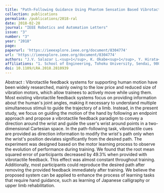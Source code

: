 ```yaml
---
title: "Path-Following Guidance Using Phantom Sensation Based Vibrotactile Cues Around the Wrist"
collection: publications
permalink: /publications/2018-ral
date: 2018-02-28
journal: "IEEE Robotics and Automation Letters"
issue: "3"
number: "3"
year: "2018"
page: 
paperurl: 'https://ieeexplore.ieee.org/document/8304774'
url: 'https://ieeexplore.ieee.org/document/8304774'
authors: "J.V. Salazar L.<sup>1</sup>, K. Okabe<sup>1</sup>, Y. Hirata<sup>1</sup>"
affiliations: "1. School of Engineering, Tohoku University, Sendai, 980-8579, Japan <br>"
doi: 10.1109/LRA.2018.2810939
---
```

Abstract
:	Vibrotactile feedback systems for supporting human motion have been widely researched, mainly owing to the low price and reduced size of vibration motors, which allow trainees to actively move while using them. Most existing vibrotactile feedback systems focus on providing information about the human's joint angles, making it necessary to understand multiple simultaneous stimuli to guide the trajectory of a limb. Instead, in the present study, we focus on guiding the motion of the hand by following an endpoint approach and propose a vibrotactile feedback paradigm to convey a direction around the wrist and guide the user's wrist around points in a two-dimensional Cartesian space. In the path-following task, vibrotactile cues are provided as direction information to modify the wrist's path only when the wrist's position deviates significantly from the desired path. The experiment was designed based on the motor learning process to observe the evolution of performance during training. We found that the root mean squared error of participants decreased by 49.3% when provided with vibrotactile feedback. This effect was almost constant throughout training. Additionally, most participants could reproduce the desired path after removing the provided feedback immediately after training. We believe the proposed system can be applied to enhance the process of learning tasks that require hand guidance, such as learning of Japanese calligraphy or upper limb rehabilitation.